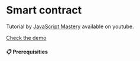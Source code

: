 # Smart contract



Tutorial by [JavaScript Mastery](https://www.youtube.com/watch?v=Wn_Kb3MR_cU) available on youtube.

[Check the demo](https://marveluniverseluizalabs.netlify.app/)

#### :clipboard: Prerequisities

